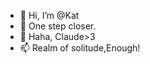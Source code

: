 - 👋 Hi, I’m @Kat
- 👀 One step closer.
- 🌱 Haha, Claude>3
- 📫 Realm of solitude,Enough!

<!---
Delulu repository because its `README.md` (this file) appears on your GitHub profile.
You can click the Preview link to take a look at your changes.
--->
